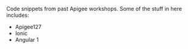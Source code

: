Code snippets from past Apigee workshops. Some of the stuff in here includes:

- Apigee127
- Ionic
- Angular 1
